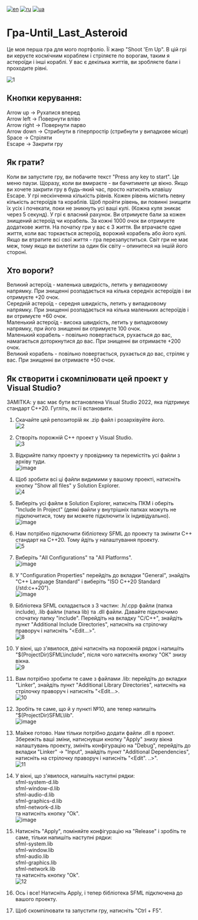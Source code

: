 [![en](https://img.shields.io/badge/Language-English-red.svg)](https://github.com/demianblogan/Game-Until_Last_Asteroid/blob/main/README.md)
[![ru](https://img.shields.io/badge/Language-Russian-blue.svg)](https://github.com/demianblogan/Game-Until_Last_Asteroid/blob/main/README.ru.md)
[![ua](https://img.shields.io/badge/Language-Ukrainian-green.svg)](https://github.com/demianblogan/Game-Until_Last_Asteroid/blob/main/README.ua.md)

# Гра-Until_Last_Asteroid
Це моя перша гра для мого портфоліо. Її жанр "Shoot 'Em Up". В цій грі ви керуєте космічним кораблем і стріляєте по ворогам, таким я астероїди і інші кораблі. У вас є декілька життів, ви зробляєте бали і проходите рівні.

![1](https://github.com/demianblogan/Game-Until_Last_Asteroid/assets/105989117/3b0eb5bc-6564-49be-a4cb-a588289da779)

## **Кнопки керування:**<br />
Arrow up    -> Рухатися вперед<br />
Arrow left  -> Повернути вліво<br />
Arrow right -> Повернути парво<br />
Arrow down  -> Стрибнути в гіперпростір (стрибнути у випадкове місце)<br />
Space       -> Стріляти<br />
Escape      -> Закрити гру<br />

## **Як грати?**<br />
Коли ви запустите гру, ви побачите текст "Press any key to start". Це меню паузи. Щоразу, коли ви вмираєте - ви бачитимете це вікно. Якщо ви хочете закрити гру в будь-який час, просто натисніть клавішу Escape. У грі нескінченна кількість рівнів. Кожен рівень містить певну кількість астероїдів та кораблів. Щоб пройти рівень, ви повинні знищити їх усіх і почекати, поки не зникнуть усі ваші кулі. (Кожна куля зникає через 5 секунд). У грі є власний рахунок. Ви отримуєте бали за кожен знищений астероїд чи корабель. За кожні 1000 очок ви отримуєте додаткове життя. На початку гри у вас є 3 життя. Ви втрачаєте одне життя, коли вас торкається астероїд, ворожий корабель або його кулі. Якщо ви втратите всі свої життя - гра перезапуститься. Світ гри не має меж, тому якщо ви вилетіли за один бік світу – опинитеся на іншій його стороні.

## **Хто вороги?**<br />
Великий астероїд   - маленька швидкість, летить у випадковому напрямку. При знищенні розпадається на кілька середніх астероїдів і ви отримуєте +20 очок.<br />
Середній астероїд  - середня швидкість, летить у випадковому напрямку. При знищенні розпадається на кілька маленьких астероїдів і ви отримуєте +60 очок.<br />
Маленький астероїд - висока швидкість, летить у випадковому напрямку, при його знищенні ви отримуєте 100 очок.<br />
Маленький корабель - повільно повертається, рухається до вас, намагається доторкнутися до вас. При знищенні ви отримаєте +200 очок.<br />
Великий корабель   - повільно повертається, рухається до вас, стріляє у вас. При знищенні ви отримаєте +50 очок.<br />

## **Як створити і скомпілювати цей проект у Visual Studio?**<br />
ЗАМІТКА: у вас має бути встановлена Visual Studio 2022, яка підтримує стандарт C++20. Гугліть, як її встановити.<br />

1. Скачайте цей репозиторій як .zip файл і розархівуйте його.<br />
![2](https://github.com/demianblogan/Game-Until_Last_Asteroid/assets/105989117/97026464-e1ae-4787-820d-d5aeabf59556)

2. Створіть порожній C++ проект у Visual Studio.<br />
![3](https://github.com/demianblogan/Game-Until_Last_Asteroid/assets/105989117/ba48864e-86ff-421e-8f27-5be65d026eda)

3. Відкрийте папку проекту у провіднику та перемістіть усі файли з архіву туди.<br />
![image](https://github.com/demianblogan/Game-Until_Last_Asteroid/assets/105989117/a061ec73-8441-4bed-ab4b-b5b9e8afce44)

4. Щоб зробити всі ці файли видимими у вашому проекті, натисніть кнопку "Show all files" у Solution Explorer.<br />
![4](https://github.com/demianblogan/Game-Until_Last_Asteroid/assets/105989117/21533c25-f96e-4e53-bbb8-40ffdc63f1c3)

5. Виберіть усі файли в Solution Explorer, натисніть ПКМ і оберіть "Include In Project" (деякі файли у внутрішніх папках можуть не підключитися, тому ви можете підключити їх індивідуально).<br />
![image](https://github.com/demianblogan/Game-Until_Last_Asteroid/assets/105989117/e99f90ad-0c66-4e97-ba13-0b715ba0a52a)

6. Нам потрібно підключити бібліотеку SFML до проекту та змінити C++ стандарт на C++20. Тому йдіть у налаштування проекту.<br />
![5](https://github.com/demianblogan/Game-Until_Last_Asteroid/assets/105989117/bf9e841d-9119-49db-a0cf-107d75c39767)

7. Виберіть "All Configurations" та "All Platforms".<br />
![image](https://github.com/demianblogan/Game-Until_Last_Asteroid/assets/105989117/32a7b835-c44a-4807-88ef-f1aff00f1456)

8. У "Configuration Properties" перейдіть до вкладки "General", знайдіть "C++ Language Standard" і виберіть "ISO C++20 Standard (/std:c++20").<br />
![image](https://github.com/demianblogan/Game-Until_Last_Asteroid/assets/105989117/30d7c9f7-aefa-44aa-b352-f6d993872c4e)

9. Бібліотека SFML складається з 3 частин: .h/.cpp файли (папка include), .lib файли (папка lib) та .dll файли. Давайте підключимо спочатку папку "include". Перейдіть на вкладку "C/C++", знайдіть пункт "Additional Include Directories", натисніть на стрілочку праворуч і натисніть "<Edit...>".<br />
![8](https://github.com/demianblogan/Game-Until_Last_Asteroid/assets/105989117/79cb8d11-aabb-40e5-897f-ddbf3fe087c1)

10. У вікні, що з'явилося, двічі натисніть на порожній рядок і напишіть "$(ProjectDir)SFML\include", після чого натисніть кнопку "ОК" знизу вікна.<br />
![9](https://github.com/demianblogan/Game-Until_Last_Asteroid/assets/105989117/4257e884-5b7f-41da-b223-804560326285)

11. Вам потрібно зробити те саме з файлами .lib: перейдіть до вкладки "Linker", знайдіть пункт "Additional Library Directories", натисніть на стрілочку праворуч і натисніть "<Edit...>.<br />
![10](https://github.com/demianblogan/Game-Until_Last_Asteroid/assets/105989117/3ada0b06-2495-444c-ba47-03de46a538f5)

12. Зробіть те саме, що й у пункті №10, але тепер напишіть "$(ProjectDir)SFML\lib".<br />
![image](https://github.com/demianblogan/Game-Until_Last_Asteroid/assets/105989117/a0488d5d-414c-4050-9a61-9f9ae3860f52)

13. Майже готово. Нам тільки потрібно додати файли .dll в проект. Збережіть ваші зміни, натиснувши кнопку "Apply" знизу вікна налаштувань проекту, змініть конфігурацію на "Debug", перейдіть до вкладки "Linker" -> "Input", знайдіть пункт "Additional Dependencies", натисніть на стрілочку праворуч і натисніть "<Edit". ..>".<br />
![11](https://github.com/demianblogan/Game-Until_Last_Asteroid/assets/105989117/d6be1795-e5a9-49c4-b285-0bf18b07ed25)

14. У вікні, що з'явилося, напишіть наступні рядки:<br />
sfml-system-d.lib<br />
sfml-window-d.lib<br />
sfml-audio-d.lib<br />
sfml-graphics-d.lib<br />
sfml-network-d.lib<br />
та натисніть кнопку "Ok".<br />
![image](https://github.com/demianblogan/Game-Until_Last_Asteroid/assets/105989117/58e2669e-8805-4624-b2a5-aaf502f12297)

15. Натисніть "Apply", поміняйте конфігурацію на "Release" і зробіть те саме, тільки напишіть наступні рядки:<br />
sfml-system.lib<br />
sfml-window.lib<br />
sfml-audio.lib<br />
sfml-graphics.lib<br />
sfml-network.lib<br />
та натисніть кнопку "Ok".<br />
![12](https://github.com/demianblogan/Game-Until_Last_Asteroid/assets/105989117/3f3f6dd1-6dae-46f0-8f26-6a9c873685c7)

16. Ось і все! Натисніть Apply, і тепер бібліотека SFML підключена до вашого проекту.

17. Щоб скомпілювати та запустити гру, натисніть "Ctrl + F5".
